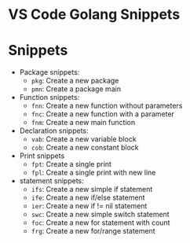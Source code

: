 # VS Code Golang Snippets

# Snippets

- Package snippets:
  - `pkg`: Create a new package
  - `pmn`: Create a package main
- Function snippets:
  - `fnn`: Create a new function without parameters
  - `fnc`: Create a new function with a parameter
  - `fnm`: Create a new main function
- Declaration snippets:
  - `vab`: Create a new variable block
  - `cob`: Create a new constant block
- Print snippets
  - `fpt`: Create a single print
  - `fpl`: Create a single print with new line
- statement snippets:
  - `ifs`: Create a new simple if statement
  - `ife`: Create a new if/else statement
  - `ier`: Create a new if != nil statement
  - `swc`: Create a new simple switch statement
  - `foc`: Create a new for statement with count
  - `frg`: Create a new for/range statement